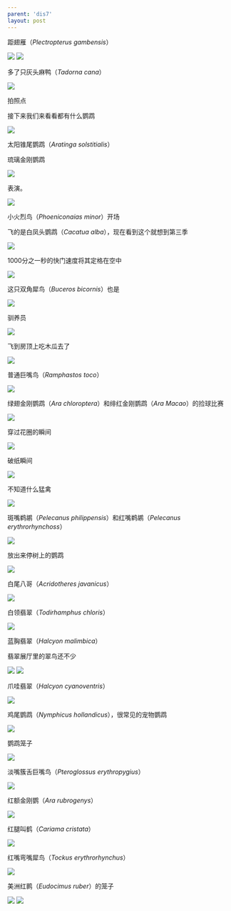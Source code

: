 ```yaml
---
parent: 'dis7'
layout: post
---
```

距翅雁（<i>Plectropterus gambensis</i>）

<img class='disc' src='https://lykoseremos.github.io/gmalb-01/dis7/62.jpg'>

<img class='disc' src='https://lykoseremos.github.io/gmalb-01/dis7/63.jpg'>

多了只灰头麻鸭（<i>Tadorna cana</i>）

<img class='disc' src='https://lykoseremos.github.io/gmalb-01/dis7/64.jpg'>

拍照点

接下来我们来看看都有什么鹦鹉

<img class='disc' src='https://lykoseremos.github.io/gmalb-01/dis7/65.jpg'>

太阳锥尾鹦鹉（<i>Aratinga solstitialis</i>）

琉璃金刚鹦鹉

<img class='disc' src='https://lykoseremos.github.io/gmalb-01/dis7/66.jpg'>

表演。

<img class='disc' src='https://lykoseremos.github.io/gmalb-01/dis7/67.jpg'>

小火烈鸟（<i>Phoeniconaias minor</i>）开场

飞的是白凤头鹦鹉（<i>Cacatua alba</i>），现在看到这个就想到第三季

<img class='disc' src='https://lykoseremos.github.io/gmalb-01/dis7/68.jpg'>

1000分之一秒的快门速度将其定格在空中

<img class='disc' src='https://lykoseremos.github.io/gmalb-01/dis7/69.jpg'>

这只双角犀鸟（<i>Buceros bicornis</i>）也是

<img class='disc' src='https://lykoseremos.github.io/gmalb-01/dis7/70.jpg'>

驯养员

<img class='disc' src='https://lykoseremos.github.io/gmalb-01/dis7/71.jpg'>

飞到房顶上吃木瓜去了

<img class='disc' src='https://lykoseremos.github.io/gmalb-01/dis7/72.jpg'>

普通巨嘴鸟（<i>Ramphastos toco</i>）

<img class='disc' src='https://lykoseremos.github.io/gmalb-01/dis7/73.jpg'>

绿翅金刚鹦鹉（<i>Ara chloroptera</i>）和绯红金刚鹦鹉（<i>Ara Macao</i>）的捡球比赛

<img class='disc' src='https://lykoseremos.github.io/gmalb-01/dis7/74.jpg'>

穿过花圈的瞬间

<img class='disc' src='https://lykoseremos.github.io/gmalb-01/dis7/75.jpg'>

破纸瞬间

<img class='disc' src='https://lykoseremos.github.io/gmalb-01/dis7/76.jpg'>

不知道什么猛禽

<img class='disc' src='https://lykoseremos.github.io/gmalb-01/dis7/77.jpg'>

斑嘴鹈鹕（<i>Pelecanus philippensis</i>）和红嘴鹈鹕（<i>Pelecanus erythrorhynchoss</i>）

<img class='disc' src='https://lykoseremos.github.io/gmalb-01/dis7/78.jpg'>

放出来停树上的鹦鹉

<img class='disc' src='https://lykoseremos.github.io/gmalb-01/dis7/79.jpg'>

白尾八哥（<i>Acridotheres javanicus</i>）

<img class='disc' src='https://lykoseremos.github.io/gmalb-01/dis7/80.jpg'>

白领翡翠（<i>Todirhamphus chloris</i>）

<img class='disc' src='https://lykoseremos.github.io/gmalb-01/dis7/81.jpg'>

蓝胸翡翠（<i>Halcyon malimbica</i>）

翡翠展厅里的翠鸟还不少

<img class='disc' src='https://lykoseremos.github.io/gmalb-01/dis7/82.jpg'>

<img class='disc' src='https://lykoseremos.github.io/gmalb-01/dis7/83.jpg'>

爪哇翡翠（<i>Halcyon cyanoventris</i>）

<img class='disc' src='https://lykoseremos.github.io/gmalb-01/dis7/84.jpg'>

鸡尾鹦鹉（<i>Nymphicus hollandicus</i>），很常见的宠物鹦鹉

<img class='disc' src='https://lykoseremos.github.io/gmalb-01/dis7/85.jpg'>

鹦鹉笼子

<img class='disc' src='https://lykoseremos.github.io/gmalb-01/dis7/86.jpg'>

淡嘴簇舌巨嘴鸟（<i>Pteroglossus erythropygius</i>）

<img class='disc' src='https://lykoseremos.github.io/gmalb-01/dis7/87.jpg'>

红额金刚鹦（<i>Ara rubrogenys</i>）

<img class='disc' src='https://lykoseremos.github.io/gmalb-01/dis7/88.jpg'>

红腿叫鹤（<i>Cariama cristata</i>）

<img class='disc' src='https://lykoseremos.github.io/gmalb-01/dis7/89.jpg'>

红嘴弯嘴犀鸟（<i>Tockus erythrorhynchus</i>）

<img class='disc' src='https://lykoseremos.github.io/gmalb-01/dis7/90.jpg'>

美洲红鹮（<i>Eudocimus ruber</i>）的笼子

<img class='disc' src='https://lykoseremos.github.io/gmalb-01/dis7/91.jpg'>

<img class='disc' src='https://lykoseremos.github.io/gmalb-01/dis7/93.jpg'>
